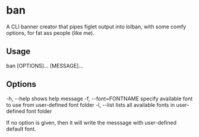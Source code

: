 # ban
A CLI banner creator that pipes figlet output into lolban, with some comfy options, for fat ass people (like me).



## Usage

ban [OPTIONS]... [MESSAGE]... 

## Options

-h, --help                 				shows help message
-f, --font=FONTNAME        specify available font to use from user-defined font folder 
-l, --list                 					lists all available fonts in user-defined font folder 

If no option is given, then it will write the messsage with user-defined default font.